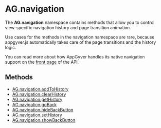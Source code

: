 # AG.navigation

The **AG.navigation** namespace contains methods that allow you to control view-specific navigation history and page transition animation.

Use cases for the methods in the navigation namespace are rare, because appgyver.js automatically takes care of the page transitions and the history logic.

You can read more about how AppGyver handles its native navigation support on the [front page](../README.md) of the API.

## Methods
* [AG.navigation.addToHistory](methods/addToHistory.md)
* [AG.navigation.clearHistory](methods/clearHistory.md)
* [AG.navigation.getHistory](methods/getHistory.md)
* [AG.navigation.goBack](methods/goBack.md)
* [AG.navigation.hideBackButton](methods/hideBackButton.md)
* [AG.navigation.setHistory](methods/setHistory.md)
* [AG.navigation.showBackButton](methods/showBackButton.md)